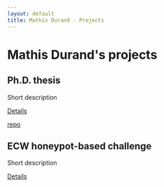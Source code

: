 ```yaml
---
layout: default
title: Mathis Durand - Projects
---
```


# Mathis Durand's projects

## Ph.D. thesis

Short description

[Details](/projects/phd-thesis/)

[repo](https://github.com/mathis-durand/phd-thesis)



## ECW honeypot-based challenge

Short description

[Details](/projects/honeypot-based-challenge/)




